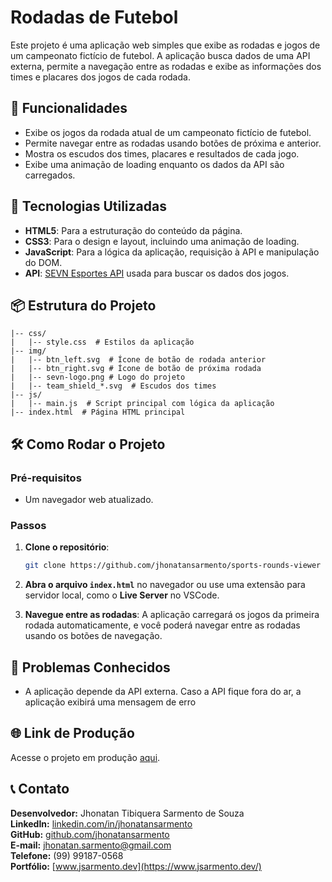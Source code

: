 # Rodadas de Futebol

Este projeto é uma aplicação web simples que exibe as rodadas e jogos de um campeonato fictício de futebol. A aplicação busca dados de uma API externa, permite a navegação entre as rodadas e exibe as informações dos times e placares dos jogos de cada rodada.

## 📝 Funcionalidades

- Exibe os jogos da rodada atual de um campeonato fictício de futebol.
- Permite navegar entre as rodadas usando botões de próxima e anterior.
- Mostra os escudos dos times, placares e resultados de cada jogo.
- Exibe uma animação de loading enquanto os dados da API são carregados.

## 🚀 Tecnologias Utilizadas

- **HTML5**: Para a estruturação do conteúdo da página.
- **CSS3**: Para o design e layout, incluindo uma animação de loading.
- **JavaScript**: Para a lógica da aplicação, requisição à API e manipulação do DOM.
- **API**: [SEVN Esportes API](https://sevn-pleno-esportes.deno.dev/) usada para buscar os dados dos jogos.

## 📦 Estrutura do Projeto

```
|-- css/
|   |-- style.css  # Estilos da aplicação
|-- img/
|   |-- btn_left.svg  # Ícone de botão de rodada anterior
|   |-- btn_right.svg # Ícone de botão de próxima rodada
|   |-- sevn-logo.png # Logo do projeto
|   |-- team_shield_*.svg  # Escudos dos times
|-- js/
|   |-- main.js  # Script principal com lógica da aplicação
|-- index.html  # Página HTML principal
```

## 🛠️ Como Rodar o Projeto

### Pré-requisitos

- Um navegador web atualizado.

### Passos

1. **Clone o repositório**:

   ```bash
   git clone https://github.com/jhonatansarmento/sports-rounds-viewer
   ```

2. **Abra o arquivo `index.html`** no navegador ou use uma extensão para servidor local, como o **Live Server** no VSCode.

3. **Navegue entre as rodadas**: A aplicação carregará os jogos da primeira rodada automaticamente, e você poderá navegar entre as rodadas usando os botões de navegação.

## 🐛 Problemas Conhecidos

- A aplicação depende da API externa. Caso a API fique fora do ar, a aplicação exibirá uma mensagem de erro

## 🌐 Link de Produção

Acesse o projeto em produção [aqui](https://jhonatansarmento.github.io/sports-rounds-viewer/).

## 📞 Contato

**Desenvolvedor:** Jhonatan Tibiquera Sarmento de Souza  
**LinkedIn:** [linkedin.com/in/jhonatansarmento](https://www.linkedin.com/in/jhonatansarmento)  
**GitHub:** [github.com/jhonatansarmento](https://github.com/jhonatansarmento)  
**E-mail:** jhonatan.sarmento@gmail.com  
**Telefone:** (99) 99187-0568  
**Portfólio:** [www.jsarmento.dev](https://www.jsarmento.dev/)
